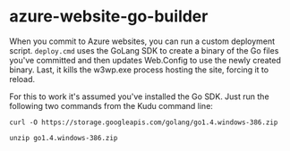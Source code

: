 # azure-website-go-builder

When you commit to Azure websites, you can run a custom deployment script. `deploy.cmd` uses the GoLang SDK to create a binary of the Go files you've committed and then updates Web.Config to use the newly created binary. Last, it kills the w3wp.exe process hosting the site, forcing it to reload.

For this to work it's assumed you've installed the Go SDK. Just run the following two commands from the Kudu command line:

	curl -O https://storage.googleapis.com/golang/go1.4.windows-386.zip

	unzip go1.4.windows-386.zip
